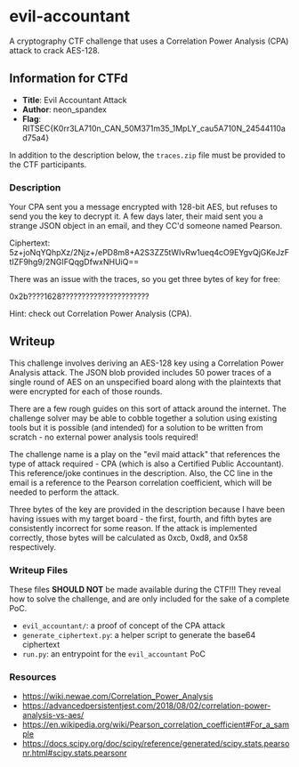 evil-accountant
===============

A cryptography CTF challenge that uses a Correlation Power Analysis (CPA)
attack to crack AES-128.

Information for CTFd
---------------------

- **Title**: Evil Accountant Attack
- **Author**: neon_spandex
- **Flag**: RITSEC{K0rr3LA710n_CAN_50M371m35_1MpLY_cau5A710N_24544110ad75a4}

In addition to the description below, the `traces.zip` file must be provided to
the CTF participants.

### Description

Your CPA sent you a message encrypted with 128-bit AES, but refuses to send you the key to decrypt it. A few days later, their maid sent you a strange JSON object in an email, and they CC'd someone named Pearson.

Ciphertext: 5z+joNqYQhpXz/2Njz+/ePD8m8+A2S3ZZ5tWIvRw1ueq4cO9EYgvQjGKeJzFtIZF9hg9/2NGIFQqgDfwxNHUiQ==

There was an issue with the traces, so you get three bytes of key for free:

0x2b????1628??????????????????????

Hint: check out Correlation Power Analysis (CPA).

Writeup
-------

This challenge involves deriving an AES-128 key using a Correlation Power
Analysis attack. The JSON blob provided includes 50 power traces of a single
round of AES on an unspecified board along with the plaintexts that were
encrypted for each of those rounds.

There are a few rough guides on this sort of attack around the internet. The
challenge solver may be able to cobble together a solution using existing tools
but it is possible (and intended) for a solution to be written from scratch -
no external power analysis tools required!

The challenge name is a play on the "evil maid attack" that references the type
of attack required - CPA (which is also a Certified Public Accountant). This
reference/joke continues in the description. Also, the CC line in the email is
a reference to the Pearson correlation coefficient, which will be needed to
perform the attack.

Three bytes of the key are provided in the description because I have been
having issues with my target board - the first, fourth, and fifth bytes are
consistently incorrect for some reason. If the attack is implemented correctly,
those bytes will be calculated as 0xcb, 0xd8, and 0x58 respectively.

### Writeup Files

These files **SHOULD NOT** be made available during the CTF!!! They reveal how
to solve the challenge, and are only included for the sake of a complete PoC.

- `evil_accountant/`: a proof of concept of the CPA attack
- `generate_ciphertext.py`: a helper script to generate the base64 ciphertext
- `run.py`: an entrypoint for the `evil_accountant` PoC

### Resources

- https://wiki.newae.com/Correlation_Power_Analysis
- https://advancedpersistentjest.com/2018/08/02/correlation-power-analysis-vs-aes/
- https://en.wikipedia.org/wiki/Pearson_correlation_coefficient#For_a_sample
- https://docs.scipy.org/doc/scipy/reference/generated/scipy.stats.pearsonr.html#scipy.stats.pearsonr